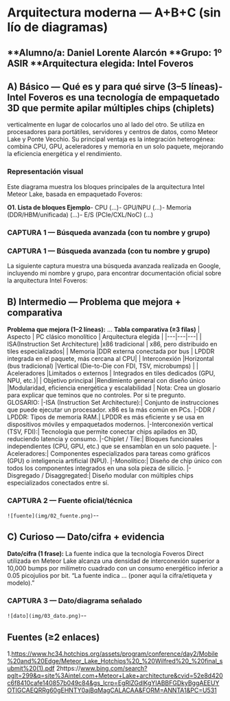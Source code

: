  # Arquitectura moderna — A+B+C (sin lío de diagramas)
 **Alumno/a: Daniel Lorente Alarcón
 **Grupo: 1º ASIR
 **Arquitectura elegida: Intel Foveros
--
## A) Básico — Qué es y para qué sirve (3–5 líneas)- Intel Foveros es una tecnología de empaquetado 3D que permite apilar múltiples chips (chiplets)
verticalmente en lugar de colocarlos uno al lado del otro. Se utiliza en procesadores para portátiles, servidores y centros de datos, 
como Meteor Lake y Ponte Vecchio. Su principal ventaja es la integración heterogénea: combina CPU, GPU, aceleradores y memoria en un solo paquete,
mejorando la eficiencia energética y el rendimiento.
 ### Representación visual 

Este diagrama muestra los bloques principales de la arquitectura Intel Meteor Lake, basada en empaquetado Foveros:


**O1. Lista de bloques Ejemplo**- CPU (…)- GPU/NPU (…)- Memoria (DDR/HBM/unificada) (…)- E/S (PCIe/CXL/NoC) (…)
 ### CAPTURA 1 — Búsqueda avanzada (con tu nombre y grupo)
 ### CAPTURA 1 — Búsqueda avanzada (con tu nombre y grupo)

La siguiente captura muestra una búsqueda avanzada realizada en Google, incluyendo mi nombre y grupo,
para encontrar documentación oficial sobre la arquitectura Intel Foveros:


## B) Intermedio — Problema que mejora + comparativa
 **Problema que mejora (1–2 líneas):** …
**Tabla comparativa (≥3 filas)**
 | Aspecto | PC clásico monolítico | Arquitectura elegida |
 |---|---|---|
 | ISA(Instruction Set Architecture) |x86 tradicional | x86, pero distribuido en tiles especializados|
 | Memoria |DDR externa conectada por bus | LPDDR integrada en el paquete, más cercana al CPU|
 | Interconexión |Horizontal (bus tradicional) |Vertical (Die-to-Die con FDI, TSV, microbumps) |
 | Aceleradores |Limitados o externos | Integrados en tiles dedicados (GPU, NPU, etc.)|
 | Objetivo principal |Rendimiento general con diseño único |Modularidad, eficiencia energética y escalabilidad |
 Nota: Crea un glosario para explicar que teminos que no controles. Por si
 te pregunto.  
 GLOSARIO:
|-ISA (Instruction Set Architecture):| Conjunto de instrucciones que puede ejecutar un procesador. x86 es la más común en PCs.
|-DDR / LPDDR: Tipos de memoria RAM.| LPDDR es más eficiente y se usa en dispositivos móviles y empaquetados modernos.
|-Interconexión vertical (TSV, FDI):| Tecnología que permite conectar chips apilados en 3D, reduciendo latencia y consumo.
|-Chiplet / Tile:| Bloques funcionales independientes (CPU, GPU, etc.) que se ensamblan en un solo paquete.
|-Aceleradores:| Componentes especializados para tareas como gráficos (GPU) o inteligencia artificial (NPU).
|-Monolítico:| Diseño de chip único con todos los componentes integrados en una sola pieza de silicio.
|-Disgregado / Disaggregated:| Diseño modular con múltiples chips especializados conectados entre sí.
### CAPTURA 2 — Fuente oficial/técnica

 `![fuente](img/02_fuente.png)`--
## C) Curioso — Dato/cifra + evidencia
 **Dato/cifra (1 frase):** La fuente indica que la tecnología Foveros Direct utilizada en Meteor Lake alcanza una densidad de interconexión superior a 10,000 bumps por milímetro cuadrado con un consumo energético inferior a 0.05 picojulios por bit.
 “La fuente indica … (poner aquí la
 cifra/etiqueta y modelo).”
 ### CAPTURA 3 — Dato/diagrama señalado
 
 `![dato](img/03_dato.png)`--
## Fuentes (≥2 enlaces)
 1.https://www.hc34.hotchips.org/assets/program/conference/day2/Mobile%20and%20Edge/Meteor_Lake_Hotchips%20_%20Wilfred%20_%20final_submit%20(1).pdf
 2https://www.bing.com/search?pglt=299&q=site%3Aintel.com+Meteor+Lake+architecture&cvid=52e8d420c6f8410cafe140857b049c84&gs_lcrp=EgRlZGdlKgYIABBFGDkyBggAEEUYOTIGCAEQRRg60gEHNTY0ajBqMagCALACAA&FORM=ANNTA1&PC=U531
